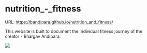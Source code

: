 # nutrition_-_fitness
URL: https://bandipara.github.io/nutrition_and_fitness/

This website is built to document the individual fitness journey of the creator - Bhargav Andipara.

![](images/main.jpeg)
